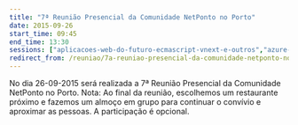 ```yaml
---
title: "7ª Reunião Presencial da Comunidade NetPonto no Porto"
date: 2015-09-26
start_time: 09:45
end_time: 13:30
sessions: ["aplicacoes-web-do-futuro-ecmascript-vnext-e-outros","azure-sql-database-and-elastic-pools"]
redirect_from: /reuniao/7a-reuniao-presencial-da-comunidade-netponto-no-porto/
---
```

No dia 26-09-2015 será realizada a 7ª Reunião Presencial da Comunidade NetPonto no Porto.
Nota: Ao final da reunião, escolhemos um restaurante próximo e fazemos um almoço em grupo para continuar o convívio e aproximar as pessoas. A participação é opcional.